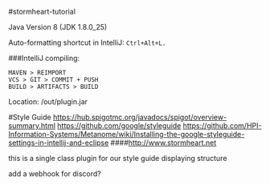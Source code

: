#stormheart-tutorial

Java Version 8 (JDK 1.8.0_25)

Auto-formatting shortcut in IntelliJ: ```Ctrl+Alt+L.```

###IntelliJ compiling:
```
MAVEN > REIMPORT
VCS > GIT > COMMIT + PUSH
BUILD > ARTIFACTS > BUILD
```
Location: /out/plugin.jar

#Style Guide
https://hub.spigotmc.org/javadocs/spigot/overview-summary.html
https://github.com/google/styleguide
https://github.com/HPI-Information-Systems/Metanome/wiki/Installing-the-google-styleguide-settings-in-intellij-and-eclipse
####http://www.stormheart.net



this is a single class plugin for our style guide displaying structure

add a webhook for discord?